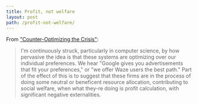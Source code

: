 ```yaml
---
title: Profit, not welfare
layout: post
path: /profit-not-welfare/
---
```


From ["Counter-Optimizing the Crisis"](https://phenomenalworld.org/interviews/counter-optimizing-the-crisis):

> I'm continuously struck, particularly in computer science, by how pervasive the idea is that these systems are optimizing over our individual preferences. We hear "Google gives you advertisements that fit your preferences," or "we offer Waze users the best path." Part of the effect of this is to suggest that these firms are in the process of doing some neutral or beneficent resource allocation, contributing to social welfare, when what they-re doing is profit calculation, with significant negative externalities.
